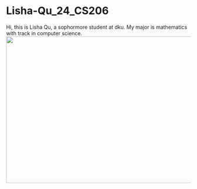 # Lisha-Qu_24_CS206
Hi, this is Lisha Qu, a sophormore student at dku. My major is mathematics with track in computer science.
<img src="https://raw.githubusercontent.com/Rising-Stars-by-Sunshine/Lisha-Qu_24_CS206/main/DALL%C2%B7E%202024-04-01%2014.30.25%20-%20A%20nature%20landscape%20inspired%20by%20the%20Ukiyo-e%20style%2C%20featuring%20a%20harmonious%20blend%20of%20traditional%20Japanese%20art%20characteristics.%20The%20scene%20showcases%20a%20maje.webp" width="600" height="400">

